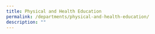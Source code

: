 ```yaml
---
title: Physical and Health Education
permalink: /departments/physical-and-health-education/
description: ""
---
```

